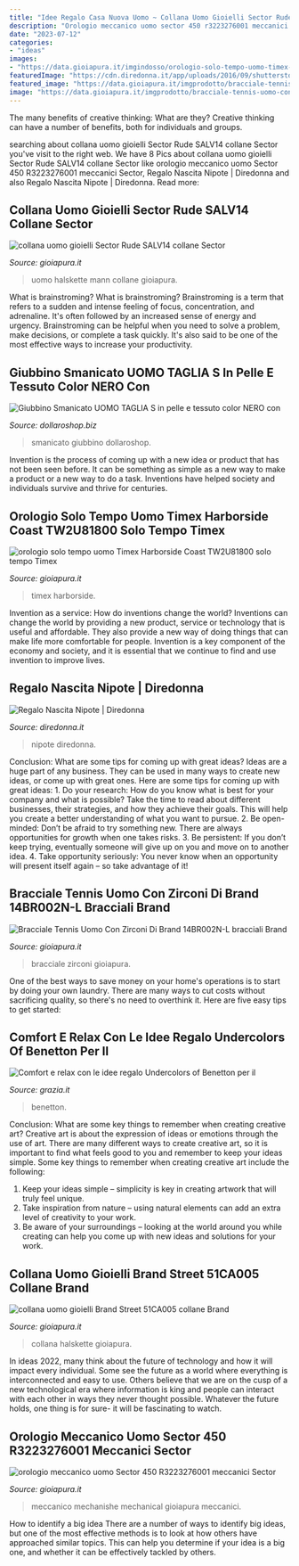 ```yaml
---
title: "Idee Regalo Casa Nuova Uomo ~ Collana Uomo Gioielli Sector Rude Salv14 Collane Sector"
description: "Orologio meccanico uomo sector 450 r3223276001 meccanici sector"
date: "2023-07-12"
categories:
- "ideas"
images:
- "https://data.gioiapura.it/imgindosso/orologio-solo-tempo-uomo-timex-harborside-coast-tw2u81800_99004.jpg"
featuredImage: "https://cdn.diredonna.it/app/uploads/2016/09/shutterstock_377090692-980x480.jpg"
featured_image: "https://data.gioiapura.it/imgprodotto/bracciale-tennis-uomo-con-zirconi-di-brand-14br002n-l_301966_zoom.jpg"
image: "https://data.gioiapura.it/imgprodotto/bracciale-tennis-uomo-con-zirconi-di-brand-14br002n-l_301966_zoom.jpg"
---
```



The many benefits of creative thinking: What are they?
Creative thinking can have a number of benefits, both for individuals and groups.

	

		
searching about collana uomo gioielli Sector Rude SALV14 collane Sector you've visit to the right web. We have 8 Pics about collana uomo gioielli Sector Rude SALV14 collane Sector like orologio meccanico uomo Sector 450 R3223276001 meccanici Sector, Regalo Nascita Nipote | Diredonna and also Regalo Nascita Nipote | Diredonna. Read more:
		
    
## Collana Uomo Gioielli Sector Rude SALV14 Collane Sector

<img loading=lazy src="https://data.gioiapura.it/imgprodotto/collana-uomo-gioielli-sector-rude-salv14_372189_zoom.jpg" onerror="this.onerror=null;this.src='https://tse4.mm.bing.net/th?id=OIP.UAq1Xcv_LvFLtdOSYhu08AHaHa&amp;pid=15.1';" alt="collana uomo gioielli Sector Rude SALV14 collane Sector">

_Source: gioiapura.it_

>uomo halskette mann collane gioiapura. 

	

What is brainstroming?
What is brainstroming? Brainstroming is a term that refers to a sudden and intense feeling of focus, concentration, and adrenaline. It's often followed by an increased sense of energy and urgency. Brainstroming can be helpful when you need to solve a problem, make decisions, or complete a task quickly. It's also said to be one of the most effective ways to increase your productivity.

    
## Giubbino Smanicato UOMO TAGLIA S In Pelle E Tessuto Color NERO Con

<img loading=lazy src="https://www.dollaroshop.biz/public/zoom_97936602_s-l1600.jpg" onerror="this.onerror=null;this.src='https://tse4.mm.bing.net/th?id=OIP.NrnnE8ZAuR6JJIeBU1IoLAHaHZ&amp;pid=15.1';" alt="Giubbino Smanicato UOMO TAGLIA S in pelle e tessuto color NERO con">

_Source: dollaroshop.biz_

>smanicato giubbino dollaroshop. 

	

Invention is the process of coming up with a new idea or product that has not been seen before. It can be something as simple as a new way to make a product or a new way to do a task. Inventions have helped society and individuals survive and thrive for centuries.

    
## Orologio Solo Tempo Uomo Timex Harborside Coast TW2U81800 Solo Tempo Timex

<img loading=lazy src="https://data.gioiapura.it/imgindosso/orologio-solo-tempo-uomo-timex-harborside-coast-tw2u81800_99004.jpg" onerror="this.onerror=null;this.src='https://tse2.mm.bing.net/th?id=OIP.qXmscIhaL0RzTK40dUKd-gHaHa&amp;pid=15.1';" alt="orologio solo tempo uomo Timex Harborside Coast TW2U81800 solo tempo Timex">

_Source: gioiapura.it_

>timex harborside. 

	

Invention as a service: How do inventions change the world?
Inventions can change the world by providing a new product, service or technology that is useful and affordable. They also provide a new way of doing things that can make life more comfortable for people. Invention is a key component of the economy and society, and it is essential that we continue to find and use invention to improve lives.

    
## Regalo Nascita Nipote | Diredonna

<img loading=lazy src="https://cdn.diredonna.it/app/uploads/2016/09/shutterstock_377090692-980x480.jpg" onerror="this.onerror=null;this.src='https://tse2.mm.bing.net/th?id=OIP.bO_Kn4NcKPeUw_Up7ixMfQHaDo&amp;pid=15.1';" alt="Regalo Nascita Nipote | Diredonna">

_Source: diredonna.it_

>nipote diredonna. 

	

Conclusion: What are some tips for coming up with great ideas?
Ideas are a huge part of any business. They can be used in many ways to create new ideas, or come up with great ones. Here are some tips for coming up with great ideas: 1. Do your research: How do you know what is best for your company and what is possible? Take the time to read about different businesses, their strategies, and how they achieve their goals. This will help you create a better understanding of what you want to pursue. 2. Be open-minded: Don’t be afraid to try something new. There are always opportunities for growth when one takes risks. 3. Be persistent: If you don’t keep trying, eventually someone will give up on you and move on to another idea. 4. Take opportunity seriously: You never know when an opportunity will present itself again – so take advantage of it! 
    
## Bracciale Tennis Uomo Con Zirconi Di Brand 14BR002N-L Bracciali Brand

<img loading=lazy src="https://data.gioiapura.it/imgprodotto/bracciale-tennis-uomo-con-zirconi-di-brand-14br002n-l_301966_zoom.jpg" onerror="this.onerror=null;this.src='https://tse3.mm.bing.net/th?id=OIP.esFD_pF9Up05VUN6GikZpgHaHa&amp;pid=15.1';" alt="Bracciale Tennis Uomo Con Zirconi Di Brand 14BR002N-L bracciali Brand">

_Source: gioiapura.it_

>bracciale zirconi gioiapura. 

	

One of the best ways to save money on your home's operations is to start by doing your own laundry. There are many ways to cut costs without sacrificing quality, so there's no need to overthink it. Here are five easy tips to get started:

    
## Comfort E Relax Con Le Idee Regalo Undercolors Of Benetton Per Il

<img loading=lazy src="https://www.grazia.it/content/uploads/2018/11/MOBILE_benetton.jpg" onerror="this.onerror=null;this.src='https://tse4.mm.bing.net/th?id=OIP.PgVobquhOZ5Ua2wEcdLozAHaFj&amp;pid=15.1';" alt="Comfort e relax con le idee regalo Undercolors of Benetton per il">

_Source: grazia.it_

>benetton. 

	

Conclusion: What are some key things to remember when creating creative art?
Creative art is about the expression of ideas or emotions through the use of art. There are many different ways to create creative art, so it is important to find what feels good to you and remember to keep your ideas simple. Some key things to remember when creating creative art include the following:
1. Keep your ideas simple – simplicity is key in creating artwork that will truly feel unique.
2. Take inspiration from nature – using natural elements can add an extra level of creativity to your work.
3. Be aware of your surroundings – looking at the world around you while creating can help you come up with new ideas and solutions for your work.

    
## Collana Uomo Gioielli Brand Street 51CA005 Collane Brand

<img loading=lazy src="https://data.gioiapura.it/imgindosso/collana-uomo-gioielli-brand-street-51ca005_50240.jpg" onerror="this.onerror=null;this.src='https://tse3.mm.bing.net/th?id=OIP.BYzJPbEgFlJ-A0EpBtXzHwHaHa&amp;pid=15.1';" alt="collana uomo gioielli Brand Street 51CA005 collane Brand">

_Source: gioiapura.it_

>collana halskette gioiapura. 

	

In ideas 2022, many think about the future of technology and how it will impact every individual. Some see the future as a world where everything is interconnected and easy to use. Others believe that we are on the cusp of a new technological era where information is king and people can interact with each other in ways they never thought possible. Whatever the future holds, one thing is for sure- it will be fascinating to watch.

    
## Orologio Meccanico Uomo Sector 450 R3223276001 Meccanici Sector

<img loading=lazy src="https://data.gioiapura.it/imgprodotto/orologio-meccanico-uomo-sector-450-r3223276001_393977_zoom.jpg" onerror="this.onerror=null;this.src='https://tse1.mm.bing.net/th?id=OIP.aMFCpRepgX_AvswhnNX2pAHaHa&amp;pid=15.1';" alt="orologio meccanico uomo Sector 450 R3223276001 meccanici Sector">

_Source: gioiapura.it_

>meccanico mechanishe mechanical gioiapura meccanici. 

	

How to identify a big idea
There are a number of ways to identify big ideas, but one of the most effective methods is to look at how others have approached similar topics. This can help you determine if your idea is a big one, and whether it can be effectively tackled by others.

